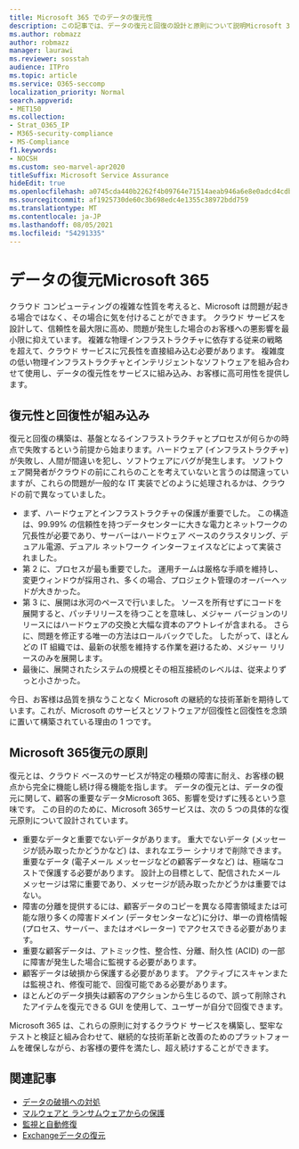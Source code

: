 ```yaml
---
title: Microsoft 365 でのデータの復元性
description: この記事では、データの復元と回復の設計と原則について説明Microsoft 365。
ms.author: robmazz
author: robmazz
manager: laurawi
ms.reviewer: sosstah
audience: ITPro
ms.topic: article
ms.service: O365-seccomp
localization_priority: Normal
search.appverid:
- MET150
ms.collection:
- Strat_O365_IP
- M365-security-compliance
- MS-Compliance
f1.keywords:
- NOCSH
ms.custom: seo-marvel-apr2020
titleSuffix: Microsoft Service Assurance
hideEdit: true
ms.openlocfilehash: a0745cda440b2262f4b09764e71514aeab946a6e8e0adcd4cdbccaffd14c5fe3
ms.sourcegitcommit: af1925730de60c3b698edc4e1355c38972bdd759
ms.translationtype: MT
ms.contentlocale: ja-JP
ms.lasthandoff: 08/05/2021
ms.locfileid: "54291335"
---
```

# <a name="data-resiliency-in-microsoft-365"></a>データの復元Microsoft 365

クラウド コンピューティングの複雑な性質を考えると、Microsoft は問題が起きる場合ではなく、その場合に気を付けることができます。 クラウド サービスを設計して、信頼性を最大限に高め、問題が発生した場合のお客様への悪影響を最小限に抑えています。 複雑な物理インフラストラクチャに依存する従来の戦略を超えて、クラウド サービスに冗長性を直接組み込む必要があります。 複雑度の低い物理インフラストラクチャとインテリジェントなソフトウェアを組み合わせて使用し、データの復元性をサービスに組み込み、お客様に高可用性を提供します。

## <a name="resiliency-and-recoverability-are-built-in"></a>復元性と回復性が組み込み

復元と回復の構築は、基盤となるインフラストラクチャとプロセスが何らかの時点で失敗するという前提から始まります。ハードウェア (インフラストラクチャ) が失敗し、人間が間違いを犯し、ソフトウェアにバグが発生します。 ソフトウェア開発者がクラウドの前にこれらのことを考えていないと言うのは間違っていますが、これらの問題が一般的な IT 実装でどのように処理されるかは、クラウドの前で異なっていました。

- まず、ハードウェアとインフラストラクチャの保護が重要でした。 この構造は、99.99% の信頼性を持つデータセンターに大きな電力とネットワークの冗長性が必要であり、サーバーはハードウェア ベースのクラスタリング、デュアル電源、デュアル ネットワーク インターフェイスなどによって実装されました。
- 第 2 に、プロセスが最も重要でした。 運用チームは厳格な手順を維持し、変更ウィンドウが採用され、多くの場合、プロジェクト管理のオーバーヘッドが大きかった。
- 第 3 に、展開は氷河のペースで行いました。 ソースを所有せずにコードを展開すると、パッチリリースを待つことを意味し、メジャー バージョンのリリースにはハードウェアの交換と大幅な資本のアウトレイが含まれる。 さらに、問題を修正する唯一の方法はロールバックでした。 したがって、ほとんどの IT 組織では、最新の状態を維持する作業を避けるため、メジャー リリースのみを展開します。
- 最後に、展開されたシステムの規模とその相互接続のレベルは、従来よりずっと小さかった。

今日、お客様は品質を損なうことなく Microsoft の継続的な技術革新を期待しています。これが、Microsoft のサービスとソフトウェアが回復性と回復性を念頭に置いて構築されている理由の 1 つです。

## <a name="microsoft-365-data-resiliency-principles"></a>Microsoft 365復元の原則

復元とは、クラウド ベースのサービスが特定の種類の障害に耐え、お客様の観点から完全に機能し続け得る機能を指します。 データの復元とは、データの復元に関して、顧客の重要なデータMicrosoft 365、影響を受けずに残るという意味です。 この目的のために、Microsoft 365サービスは、次の 5 つの具体的な復元原則について設計されています。

- 重要なデータと重要でないデータがあります。 重大でないデータ (メッセージが読み取ったかどうかなど) は、まれなエラー シナリオで削除できます。 重要なデータ (電子メール メッセージなどの顧客データなど) は、極端なコストで保護する必要があります。 設計上の目標として、配信されたメール メッセージは常に重要であり、メッセージが読み取ったかどうかは重要ではない。
- 障害の分離を提供するには、顧客データのコピーを異なる障害領域または可能な限り多くの障害ドメイン (データセンターなど)に分け、単一の資格情報 (プロセス、サーバー、またはオペレーター) でアクセスできる必要があります。 
- 重要な顧客データは、アトミック性、整合性、分離、耐久性 (ACID) の一部に障害が発生した場合に監視する必要があります。
- 顧客データは破損から保護する必要があります。 アクティブにスキャンまたは監視され、修復可能で、回復可能である必要があります。
- ほとんどのデータ損失は顧客のアクションから生じるので、誤って削除されたアイテムを復元できる GUI を使用して、ユーザーが自分で回復できます。

Microsoft 365 は、これらの原則に対するクラウド サービスを構築し、堅牢なテストと検証と組み合わせて、継続的な技術革新と改善のためのプラットフォームを確保しながら、お客様の要件を満たし、超え続けすることができます。

## <a name="related-articles"></a>関連記事

- [データの破損への対処](assurance-dealing-with-data-corruption.md)
- [マルウェアと ランサムウェアからの保護](assurance-malware-and-ransomware-protection.md)
- [監視と自動修復](assurance-monitoring-and-self-healing.md)
- [Exchangeデータの復元](assurance-exchange-data-resiliency.md)
